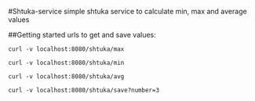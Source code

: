 #Shtuka-service
simple shtuka service to calculate min, max and average values

##Getting started
urls to get and save values:
```
curl -v localhost:8080/shtuka/max
```
```
curl -v localhost:8080/shtuka/min
```
```
curl -v localhost:8080/shtuka/avg
```
```
curl -v localhost:8080/shtuka/save?number=3
```